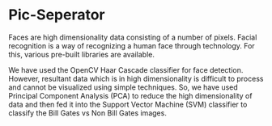 # Pic-Seperator

Faces are high dimensionality data consisting of a number of pixels. Facial recognition is a way of recognizing a human face through technology. For this, various pre-built libraries are available. 

We have used the OpenCV Haar Cascade classifier for face detection. However, resultant data which is in high dimensionality is difficult to process and cannot be visualized using simple techniques. So, we have used Principal Component Analysis (PCA) to reduce the high dimensionality of data and then fed it into the Support Vector Machine (SVM) classifier to classify the Bill Gates vs Non Bill Gates images.
